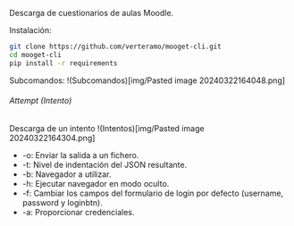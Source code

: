 Descarga de cuestionarios de aulas Moodle.

Instalación:
```sh
git clone https://github.com/verteramo/mooget-cli.git
cd mooget-cli
pip install -r requirements
```

Subcomandos:
!(Subcomandos)[img/Pasted image 20240322164048.png]
###### Attempt (Intento)
Descarga de un intento
!(Intentos)[img/Pasted image 20240322164304.png]
- -o: Enviar la salida a un fichero.
- -t: Nivel de indentación del JSON resultante.
- -b: Navegador a utilizar.
- -h: Ejecutar navegador en modo oculto.
- -f: Cambiar los campos del formulario de login por defecto (username, password y loginbtn).
- -a: Proporcionar credenciales.
